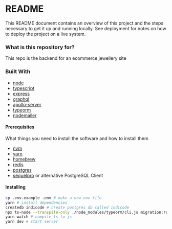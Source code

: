 # README #

This README document contains an overview of this project and the steps necessary to get it up and running locally. See deployment for notes on how to deploy the project on a live system.

### What is this repository for? ###

This repo is the backend for an ecommerce jewellery site 

### Built With

- [node](https://github.com/nodejs/node)
- [typescript](https://github.com/microsoft/TypeScript)
- [express](https://github.com/expressjs/express)
- [graphql](https://github.com/graphql)
- [apollo-server](https://github.com/apollographql/apollo-server)
- [typeorm](https://github.com/typeorm/typeorm)
- [nodemailer](https://github.com/nodemailer/nodemailer)

#### Prerequisites

What things you need to install the software and how to install them

- [nvm](https://github.com/nvm-sh/nvm#install--update-script)
- [yarn](https://classic.yarnpkg.com/lang/en/docs/install/#mac-stable)
- [homebrew](https://brew.sh/)
- [redis](https://formulae.brew.sh/formula/redis#default)
- [postgres](https://formulae.brew.sh/formula/postgresql)
- [sequelpro](https://www.sequelpro.com/) or alternative PostgreSQL Client

#### Installing

```sh
cp .env.example .env # make a new env file
yarn # install dependencies
createdb indicode # create postgres db called indicode
npx ts-node --transpile-only ./node_modules/typeorm/cli.js migration:run #run migrations
yarn watch # compile ts to js
yarn dev # start server
```